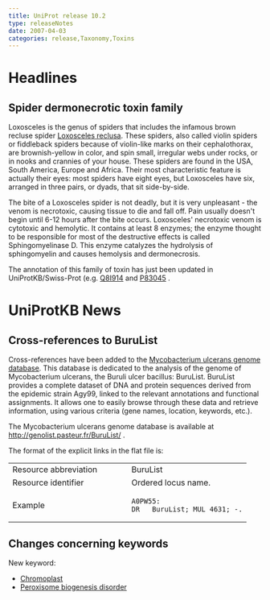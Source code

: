 ```yaml
---
title: UniProt release 10.2
type: releaseNotes
date: 2007-04-03
categories: release,Taxonomy,Toxins
---
```


# Headlines

## Spider dermonecrotic toxin family

Loxosceles is the genus of spiders that includes the infamous brown recluse spider [Loxosceles reclusa](http://www.uniprot.org/taxonomy/6921). These spiders, also called violin spiders or fiddleback spiders because of violin-like marks on their cephalothorax, are brownish-yellow in color, and spin small, irregular webs under rocks, or in nooks and crannies of your house. These spiders are found in the USA, South America, Europe and Africa. Their most characteristic feature is actually their eyes: most spiders have eight eyes, but Loxosceles have six, arranged in three pairs, or dyads, that sit side-by-side.

The bite of a Loxosceles spider is not deadly, but it is very unpleasant - the venom is necrotoxic, causing tissue to die and fall off. Pain usually doesn't begin until 6-12 hours after the bite occurs. Loxosceles' necrotoxic venom is cytotoxic and hemolytic. It contains at least 8 enzymes; the enzyme thought to be responsible for most of the destructive effects is called Sphingomyelinase D. This enzyme catalyzes the hydrolysis of sphingomyelin and causes hemolysis and dermonecrosis.

The annotation of this family of toxin has just been updated in UniProtKB/Swiss-Prot (e.g. [Q8I914](http://www.uniprot.org/uniprotkb/Q8I914) and [P83045](http://www.uniprot.org/uniprotkb/P83045) .

# UniProtKB News

## Cross-references to BuruList

Cross-references have been added to the [Mycobacterium ulcerans genome database](http://genolist.pasteur.fr/BuruList/). This database is dedicated to the analysis of the genome of Mycobacterium ulcerans, the Buruli ulcer bacillus: BuruList. BuruList provides a complete dataset of DNA and protein sequences derived from the epidemic strain Agy99, linked to the relevant annotations and functional assignments. It allows one to easily browse through these data and retrieve information, using various criteria (gene names, location, keywords, etc.).

The Mycobacterium ulcerans genome database is available at <http://genolist.pasteur.fr/BuruList/> .

The format of the explicit links in the flat file is:

<table><colgroup><col style="width: 50%" /><col style="width: 50%" /></colgroup><tbody><tr class="odd"><td>Resource abbreviation</td><td>BuruList</td></tr><tr class="even"><td>Resource identifier</td><td>Ordered locus name.</td></tr><tr class="odd"><td>Example</td><td><pre><code>A0PW55:
DR   BuruList; MUL_4631; -.</code></pre></td></tr></tbody></table>

## Changes concerning keywords

New keyword:

- [Chromoplast](http://www.uniprot.org/keywords/KW-0957)
- [Peroxisome biogenesis disorder](http://www.uniprot.org/keywords/KW-0958)
